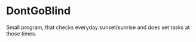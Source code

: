 # DontGoBlind
Small program, that checks everyday sunset/sunrise and does set tasks at those times.
